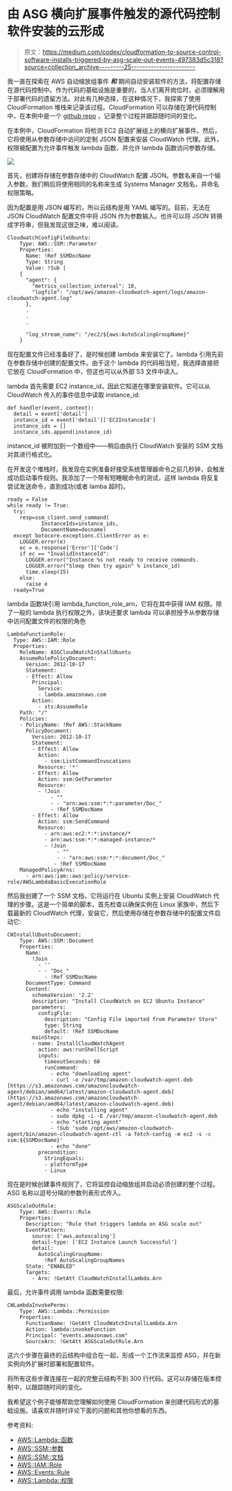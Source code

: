 # 由 ASG 横向扩展事件触发的源代码控制软件安装的云形成

> 原文：<https://medium.com/codex/cloudformation-to-source-control-software-installs-triggered-by-asg-scale-out-events-497383d5c318?source=collection_archive---------25----------------------->

我一直在探索在 AWS 自动缩放组事件 ***和*** 期间自动安装软件的方法，将配置存储在源代码控制中。作为代码的基础设施是重要的，当人们离开岗位时，必须理解用于部署代码的遗留方法。对此有几种选择，在这种情况下，我探索了使用 CloudFormation 堆栈来记录该过程。CloudFormation 可以存储在源代码控制中，在本例中是一个 [github repo](https://github.com/cabrennan/AWS_CloudFormationExamples) ，记录整个过程并跟踪随时间的变化。

在本例中，CloudFormation 将检测 EC2 自动扩展组上的横向扩展事件。然后，它将使用从参数存储中访问的定制 JSON 配置来安装 CloudWatch 代理。此外，权限被配置为允许事件触发 lambda 函数，并允许 lambda 函数访问参数存储。

![](img/d15c00d633347364811b29b04d68ec47.png)

首先，创建将存储在参数存储中的 CloudWatch 配置 JSON。参数名来自一个输入参数，我们稍后将使用相同的名称来生成 Systems Manager 文档名，并命名权限策略。

因为配置是用 JSON 编写的，所以云结构是用 YAML 编写的。目前，无法在 JSON CloudWatch 配置文件中将 JSON 作为参数输入。也许可以将 JSON 转换成字符串，但我发现这很乏味，难以阅读。

```
CloudwatchConfigFileUbuntu: 
    Type: AWS::SSM::Parameter
    Properties: 
      Name: !Ref SSMDocName
      Type: String
      Value: !Sub |    
    {
      "agent": {
        "metrics_collection_interval": 10,
        "logfile": "/opt/aws/amazon-cloudwatch-agent/logs/amazon-cloudwatch-agent.log"
      },
      .
      .
      .

      "log_stream_name": "/ec2/${aws:AutoScalingGroupName}"
    }
```

现在配置文件已经准备好了，是时候创建 lambda 来安装它了。lambda 引用先前在参数存储中创建的配置文件。由于这个 lambda 的代码相当短，我选择直接把它放在 CloudFormation 中，但这也可以从外部 S3 文件中读入。

lambda 首先需要 EC2 instance_id，因此它知道在哪里安装软件。它可以从 CloudWatch 传入的事件信息中读取 instance_id:

```
def handler(event, context):              
  detail = event['detail']
  instance_id = event['detail']['EC2InstanceId']
  instance_ids = []
  instance_ids.append(instance_id)
```

instance_id 被附加到一个数组中——稍后由执行 CloudWatch 安装的 SSM 文档对其进行格式化。

在开发这个堆栈时，我发现在实例准备好接受系统管理器命令之前几秒钟，会触发成功启动事件规则。我添加了一个带有短睡眠命令的测试，这样 lambda 将反复尝试发送命令，直到成功(或者 lamba 超时)。

```
ready = False
while ready != True: 
  try: 
    resp=ssm_client.send_command(
           InstanceIds=instance_ids, 
           DocumentName=docname)
  except botocore.exceptions.ClientError as e:
    LOGGER.error(e)
    ec = e.response['Error']['Code']
    if ec == "InvalidInstanceId":
      LOGGER.error("Instance %s not ready to receive commands. 
      LOGGER.error("Sleep then try again" % instance_id)
      time.sleep(15)
    else:
      raise e 
  ready=True 
```

lambda 函数块引用 lambda_function_role_arn，它将在其中获得 IAM 权限。除了一般的 lambda 执行权限之外，该块还要求 lambda 可以承担授予从参数存储中访问配置文件的权限的角色

```
LambdaFunctionRole:
  Type: AWS::IAM::Role
  Properties: 
    RoleName: ASGCloudWatchInStallUbuntu
    AssumeRolePolicyDocument: 
      Version: 2012-10-17
      Statement: 
      - Effect: Allow
        Principal: 
          Service: 
          - lambda.amazonaws.com
        Action: 
          - sts:AssumeRole
    Path: "/"
    Policies:
    - PolicyName: !Ref AWS::StackName
      PolicyDocument: 
        Version: 2012-10-17
        Statement: 
        - Effect: Allow
          Action: 
            - ssm:ListCommandInvocations
          Resource: '*'
        - Effect: Allow 
          Action: ssm:GetParameter
          Resource: 
          - !Join
              - ""
              - - "arn:aws:ssm:*:*:parameter/Doc_"
              - !Ref SSMDocName
        - Effect: Allow
          Action: ssm:SendCommand
          Resource:
            - arn:aws:ec2:*:*:instance/*
            - arn:aws:ssm:*:*:managed-instance/*
            - !Join
                - ""
                - - "arn:aws:ssm:*:*:document/Doc_"
               - !Ref SSMDocName              
    ManagedPolicyArns:
      - arn:aws:iam::aws:policy/service-role/AWSLambdaBasicExecutionRole
```

然后我创建了一个 SSM 文档，它将运行在 Ubuntu 实例上安装 CloudWatch 代理的步骤。这是一个简单的脚本，首先检查以确保实例在 Linux 家族中，然后下载最新的 CloudWatch 代理，安装它，然后使用存储在参数存储中的配置文件启动它:

```
CWInstallUbuntuDocument:
    Type: AWS::SSM::Document
    Properties: 
      Name: 
        !Join
          - ''
          - - "Doc_"
            - !Ref SSMDocName
      DocumentType: Command
      Content: 
        schemaVersion: '2.2'
        description: "Install CloudWatch on EC2 Ubuntu Instance"
        parameters: 
          configFile:  
            description: "Config File imported from Parameter Store"
            type: String
            default: !Ref SSMDocName
        mainSteps:
        - name: InstallCloudWatchAgent
          action: aws:runShellScript
          inputs: 
            timeoutSeconds: 60
            runCommand: 
              - echo "downloading agent"
              - curl -o /var/tmp/amazon-cloudwatch-agent.deb [https://s3.amazonaws.com/amazoncloudwatch-agent/debian/amd64/latest/amazon-cloudwatch-agent.deb](https://s3.amazonaws.com/amazoncloudwatch-agent/debian/amd64/latest/amazon-cloudwatch-agent.deb)
              - echo "installing agent"
              - sudo dpkg -i -E /var/tmp/amazon-cloudwatch-agent.deb
              - echo "starting agent"
              - !Sub 'sudo /opt/aws/amazon-cloudwatch-agent/bin/amazon-cloudwatch-agent-ctl -a fetch-config -m ec2 -s -c ssm:${SSMDocName}'
              - echo "done"               
          precondition: 
            StringEquals: 
            - platformType
            - Linux
```

现在是时候创建事件规则了，它将监控自动缩放组并启动必须创建的整个过程。ASG 名称以逗号分隔的参数列表形式传入。

```
ASGScaleOutRule:
    Type: AWS::Events::Rule
    Properties: 
      Description: "Rule that triggers lambda on ASG scale out"
      EventPattern:
        source: ['aws.autoscaling']
        detail-type: ['EC2 Instance Launch Successful']
        detail: 
          AutoScalingGroupName:
            !Ref AutoScalingGroupNames
      State: "ENABLED"
      Targets:
        - Arn: !GetAtt CloudWatchInstallLambda.Arn
```

最后，允许事件调用 lambda 函数需要权限:

```
CWLambdaInvokePerms: 
    Type: AWS::Lambda::Permission
    Properties: 
      FunctionName: !GetAtt CloudWatchInstallLambda.Arn
      Action: lambda:invokeFunction
      Principal: "events.amazonaws.com"
      SourceArn: !GetAtt ASGScaleOutRule.Arn
```

这六个步骤在最终的云结构中组合在一起，形成一个工作流来监控 ASG，并在新实例向外扩展时部署和配置软件。

将所有这些步骤连接在一起的完整云结构不到 300 行代码。这可以存储在版本控制中，以跟踪随时间的变化。

我希望这个例子能够帮助您理解如何使用 CloudFormation 来创建代码形式的基础设施。请喜欢并随时评论下面的问题和其他你想看的东西。

参考资料:

*   [AWS::Lambda::函数](https://docs.aws.amazon.com/AWSCloudFormation/latest/UserGuide/aws-resource-lambda-function.html)
*   [AWS::SSM::参数](https://docs.aws.amazon.com/AWSCloudFormation/latest/UserGuide/aws-resource-ssm-parameter.html)
*   [AWS::SSM::文档](https://docs.aws.amazon.com/AWSCloudFormation/latest/UserGuide/aws-resource-ssm-document.html)
*   [AWS::IAM::Role](https://docs.aws.amazon.com/AWSCloudFormation/latest/UserGuide/aws-resource-iam-role.html)
*   [AWS::Events::Rule](https://docs.aws.amazon.com/AWSCloudFormation/latest/UserGuide/aws-resource-events-rule.html)
*   [AWS::Lambda::权限](https://docs.aws.amazon.com/AWSCloudFormation/latest/UserGuide/aws-resource-lambda-permission.html)